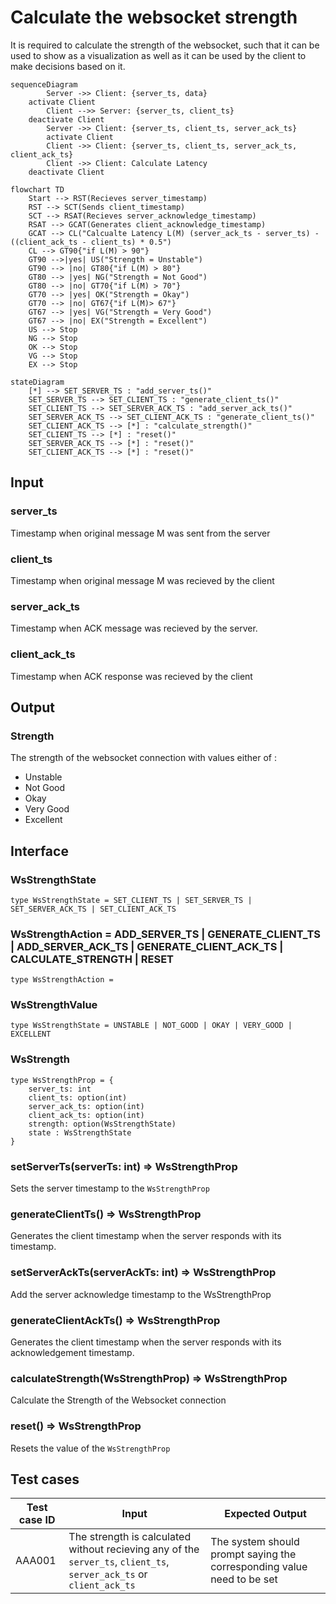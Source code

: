 # Calculate the websocket strength
It is required to calculate the strength of the websocket, such that it can be used to show as a visualization as well as it can be used by the client to make decisions based on it.

```mermaid
sequenceDiagram
		Server ->> Client: {server_ts, data}
	activate Client
		Client -->> Server: {server_ts, client_ts}
	deactivate Client
		Server ->> Client: {server_ts, client_ts, server_ack_ts}
		activate Client
		Client ->> Client: {server_ts, client_ts, server_ack_ts, client_ack_ts}
		Client ->> Client: Calculate Latency
	deactivate Client
```

```mermaid
flowchart TD
	Start --> RST(Recieves server_timestamp)
	RST --> SCT(Sends client_timestamp)
	SCT --> RSAT(Recieves server_acknowledge_timestamp) 
	RSAT --> GCAT(Generates client_acknowledge_timestamp)
	GCAT --> CL("Calcualte Latency L(M) (server_ack_ts - server_ts) - ((client_ack_ts - client_ts) * 0.5")
	CL --> GT90{"if L(M) > 90"}
	GT90 -->|yes| US("Strength = Unstable")
	GT90 --> |no| GT80{"if L(M) > 80"}
	GT80 --> |yes| NG("Strength = Not Good")
	GT80 --> |no| GT70{"if L(M) > 70"}
	GT70 --> |yes| OK("Strength = Okay")
	GT70 --> |no| GT67{"if L(M)> 67"}
	GT67 --> |yes| VG("Strength = Very Good")
	GT67 --> |no| EX("Strength = Excellent")
	US --> Stop
	NG --> Stop
	OK --> Stop
	VG --> Stop
	EX --> Stop
```

```mermaid
stateDiagram
	[*] --> SET_SERVER_TS : "add_server_ts()"
	SET_SERVER_TS --> SET_CLIENT_TS : "generate_client_ts()"
	SET_CLIENT_TS --> SET_SERVER_ACK_TS : "add_server_ack_ts()"
	SET_SERVER_ACK_TS --> SET_CLIENT_ACK_TS : "generate_client_ts()"
	SET_CLIENT_ACK_TS --> [*] : "calculate_strength()"
	SET_CLIENT_TS --> [*] : "reset()"
	SET_SERVER_ACK_TS --> [*] : "reset()"
	SET_CLIENT_ACK_TS --> [*] : "reset()"
```

## Input
### server_ts
Timestamp when original message M was sent from the server
### client_ts 
Timestamp when original message M was recieved by the client
### server_ack_ts 
Timestamp when ACK message was recieved by the server.
### client_ack_ts
Timestamp when ACK response was recieved by the client

## Output
###  Strength 
The strength of the websocket connection with values either of :
- Unstable
- Not Good
- Okay
- Very Good
- Excellent
## Interface
### WsStrengthState 
```
type WsStrengthState = SET_CLIENT_TS | SET_SERVER_TS | SET_SERVER_ACK_TS | SET_CLIENT_ACK_TS
```
### WsStrengthAction = ADD_SERVER_TS | GENERATE_CLIENT_TS | ADD_SERVER_ACK_TS | GENERATE_CLIENT_ACK_TS | CALCULATE_STRENGTH | RESET
```
type WsStrengthAction = 
```
### WsStrengthValue
```
type WsStrengthState = UNSTABLE | NOT_GOOD | OKAY | VERY_GOOD | EXCELLENT
```
### WsStrength
```
type WsStrengthProp = {
	server_ts: int
	client_ts: option(int)
	server_ack_ts: option(int)
	client_ack_ts: option(int)
	strength: option(WsStrengthState)
	state : WsStrengthState
}
```
### setServerTs(serverTs: int) => WsStrengthProp
Sets the server timestamp to the `WsStrengthProp`
### generateClientTs() => WsStrengthProp
Generates the client timestamp when the server responds with its timestamp.
### setServerAckTs(serverAckTs: int) => WsStrengthProp
Add the server acknowledge timestamp to the WsStrengthProp
### generateClientAckTs() => WsStrengthProp
Generates the client timestamp when the server responds with its acknowledgement timestamp.
### calculateStrength(WsStrengthProp) => WsStrengthProp
Calculate the Strength of the Websocket connection
### reset() => WsStrengthProp
Resets the value of the `WsStrengthProp`
## Test cases
| Test case ID | Input | Expected Output |
|--------------|-------|-----------------|
|	AAA001 | The strength is calculated without recieving any of the `server_ts`, `client_ts`, `server_ack_ts` or `client_ack_ts` | The system should prompt saying the corresponding value need to be set |
